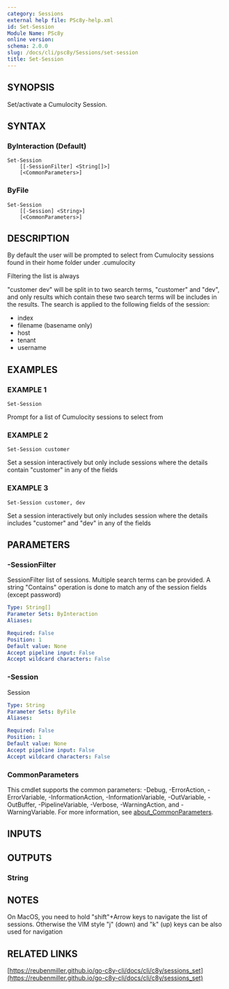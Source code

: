 ```yaml
---
category: Sessions
external help file: PSc8y-help.xml
id: Set-Session
Module Name: PSc8y
online version:
schema: 2.0.0
slug: /docs/cli/psc8y/Sessions/set-session
title: Set-Session
---
```




## SYNOPSIS
Set/activate a Cumulocity Session.

## SYNTAX

### ByInteraction (Default)
```
Set-Session
	[[-SessionFilter] <String[]>]
	[<CommonParameters>]
```

### ByFile
```
Set-Session
	[[-Session] <String>]
	[<CommonParameters>]
```

## DESCRIPTION
By default the user will be prompted to select from Cumulocity sessions found in their home folder under .cumulocity

Filtering the list is always 

"customer dev" will be split in to two search terms, "customer" and "dev", and only results which contain these two search
terms will be includes in the results.
The search is applied to the following fields of the session:

* index
* filename (basename only)
* host
* tenant
* username

## EXAMPLES

### EXAMPLE 1
```
Set-Session
```

Prompt for a list of Cumulocity sessions to select from

### EXAMPLE 2
```
Set-Session customer
```

Set a session interactively but only include sessions where the details contain "customer" in any of the fields

### EXAMPLE 3
```
Set-Session customer, dev
```

Set a session interactively but only includes session where the details includes "customer" and "dev" in any of the fields

## PARAMETERS

### -SessionFilter
SessionFilter list of sessions.
Multiple search terms can be provided.
A string "Contains" operation
is done to match any of the session fields (except password)

```yaml
Type: String[]
Parameter Sets: ByInteraction
Aliases:

Required: False
Position: 1
Default value: None
Accept pipeline input: False
Accept wildcard characters: False
```

### -Session
Session

```yaml
Type: String
Parameter Sets: ByFile
Aliases:

Required: False
Position: 1
Default value: None
Accept pipeline input: False
Accept wildcard characters: False
```

### CommonParameters
This cmdlet supports the common parameters: -Debug, -ErrorAction, -ErrorVariable, -InformationAction, -InformationVariable, -OutVariable, -OutBuffer, -PipelineVariable, -Verbose, -WarningAction, and -WarningVariable. For more information, see [about_CommonParameters](http://go.microsoft.com/fwlink/?LinkID=113216).

## INPUTS

## OUTPUTS

### String
## NOTES
On MacOS, you need to hold "shift"+Arrow keys to navigate the list of sessions.
Otherwise the VIM style "j" (down) and "k" (up) keys can be also used for navigation

## RELATED LINKS

[https://reubenmiller.github.io/go-c8y-cli/docs/cli/c8y/sessions_set](https://reubenmiller.github.io/go-c8y-cli/docs/cli/c8y/sessions_set)

